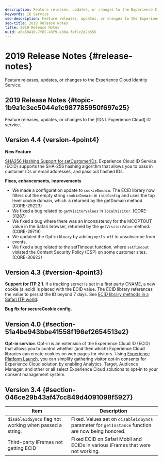 ```yaml
---
description: Feature releases, updates, or changes to the Experience Cloud Identity Service.
keywords: ID Service
seo-description: Feature releases, updates, or changes to the Experience Cloud Identity Service.
seo-title: 2019 Release Notes
title: 2019 Release Notes
uuid: a5a59410-7f85-48f9-a30a-fef1c2e2b558
---
```


# 2019 Release Notes {#release-notes}

Feature releases, updates, or changes to the Experience Cloud Identity Service.

## 2019 Release Notes {#topic-1b9a1c3ec5044e1c987785950f697e25}

Feature releases, updates, or changes to the [!DNL Experience Cloud] ID service.

## Version 4.4 {version-4point4}

**New Feature**

[SHA256 Hashing Support for setCustomerIDs](/help/reference/hashing-support.md). Experience Cloud ID Service (ECID) supports the SHA-256 hashing algorithm that allows you to pass in customer IDs or email addresses, and pass out hashed IDs.

**Fixes, enhancements, improvements**

* We made a configuration update to `cookieDomain`. The ECID library now filters out the empty string `cookieDomain` in `initConfig` and uses the top level cookie domain, which is returned by the getDomain method. (CORE-29223)
* We fixed a bug related to `getVisitorValues` in `localVisitor`. (CORE-31287)
* We fixed a bug where there was an inconsistency for the MCOPTOUT value in the Safari browser, returned by the `getVisitorValue` method. (CORE-29719)
* We updated the Opt-in library by adding `optIn.off` to unsubscribe from events.
* We fixed a bug related to the setTimeout function, where `setTimeout` violated the Content Security Policy (CSP) on some customer sites. (CORE-30623)

## Version 4.3 {#version-4point3}

**Support for ITP 2.1**. If a tracking server is set in a first party CNAME, a new cookie (s_ecid) is placed with the ECID value. The ECID library references the value to persist the ID beyond 7 days. See [ECID library methods in a Safari ITP world](/help/reference/ecid-library-methods.md).

**Bug fix for secureCookie config.**

## Version 4.0 {#section-51a4be943bbe41558f196ef2654513e2}

**Opt-in service**. Opt-in is an extension of the Experience Cloud ID (ECID) that allows you to control whether (and then which) Experience Cloud libraries can create cookies on web pages for visitors. Using [Experience Platform Launch](https://docs.adobelaunch.com/), you can simplify gathering visitor opt-in consents for Experience Cloud solution by enabling Analytics, Target, Audience Manager, and other or all select Experience Cloud solutions to opt-in to your consent management system.

## Version 3.4 {#section-046ce29b43af47cc849d4091098f5927}

|  Item  | Description  |
|---|---|
| `disableIdSyncs` flag not working when passed a string.  |Fixed. Values set on `disableidSyncs` parameter for `getInstance` function are now being honored.  |
|  Third-party iFrames not getting ECID  | Fixed ECID on Safari Mobil and ECIDs in various iFrames that were not working.  |

